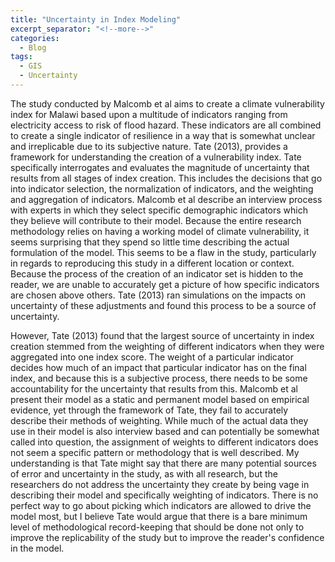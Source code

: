 ```yaml
---
title: "Uncertainty in Index Modeling"
excerpt_separator: "<!--more-->"
categories:
  - Blog
tags:
  - GIS
  - Uncertainty
---
```



The study conducted by Malcomb et al aims to create a climate vulnerability index for Malawi based upon a multitude of indicators ranging from electricity access to risk of flood hazard. These indicators are all combined to create a single indicator of resilience in a way that is somewhat unclear and irreplicable due to its subjective nature. Tate (2013), provides a framework for understanding the creation of a vulnerability index. Tate specifically interrogates and evaluates the magnitude of uncertainty that results from all stages of index creation. This includes the decisions that go into indicator selection, the normalization of indicators, and the weighting and aggregation of indicators. Malcomb et al describe an interview process with experts in which they select specific demographic indicators which they believe will contribute to their model. Because the entire research methodology relies on having a working model of climate vulnerability, it seems surprising that they spend so little time describing the actual formulation of the model. This seems to be a flaw in the study, particularly in regards to reproducing this study in a different location or context. Because the process of the creation of an indicator set is hidden to the reader, we are unable to accurately get a picture of how specific indicators are chosen above others. Tate (2013) ran simulations on the impacts on uncertainty of these adjustments and found this process to be a source of uncertainty.

However, Tate (2013) found that the largest source of uncertainty in index creation stemmed from the weighting of different indicators when they were aggregated into one index score. The weight of a particular indicator decides how much of an impact that particular indicator has on the final index, and because this is a subjective process, there needs to be some accountability for the uncertainty that results from this. Malcomb et al present their model as a static and permanent model based on empirical evidence, yet through the framework of Tate, they fail to accurately describe their methods of weighting. While much of the actual data they use in their model is also interview based and can potentially be somewhat called into question, the assignment of weights to different indicators does not seem a specific pattern or methodology that is well described. My understanding is that Tate might say that there are many potential sources of error and uncertainty in the study, as with all research, but the researchers do not address the uncertainty they create by being vage in describing their model and specifically weighting of indicators. There is no perfect way to go about picking which indicators are allowed to drive the model most, but I believe Tate would argue that there is a bare minimum level of methodological record-keeping that should be done not only to improve the replicability of the study but to improve the reader's confidence in the model. 